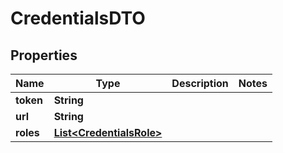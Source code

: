 

# CredentialsDTO


## Properties

| Name | Type | Description | Notes |
|------------ | ------------- | ------------- | -------------|
|**token** | **String** |  |  |
|**url** | **String** |  |  |
|**roles** | [**List&lt;CredentialsRole&gt;**](CredentialsRole.md) |  |  |



